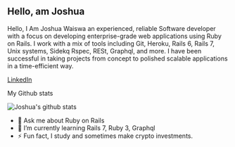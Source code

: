 ## Hello, am Joshua
<p>
Hello, I Am Joshua Waiswa an experienced, reliable Software developer with a focus on developing enterprise-grade web applications using Ruby on Rails. I work with a mix of tools including Git, Heroku, Rails 6, Rails 7, Unix systems, Sidekq Rspec, RESt, Graphql, and more.
I have been successful in taking projects from concept to polished scalable applications in a time-efficient way.
</p>
<p align="center">
  
   [LinkedIn](https://www.linkedin.com/in/joshua-waiswa-2a68509a)
   
</p

### My Github stats
![Joshua's github stats](https://github-readme-stats.vercel.app/api?username=jwaiswa7)

- 💬 Ask me about Ruby on Rails
- 🌱 I’m currently learning Rails 7, Ruby 3, Graphql 
- ⚡ Fun fact, I study and sometimes make crypto investments. 

<!--
**jwaiswa7/jwaiswa7** is a ✨ _special_ ✨ repository because its `README.md` (this file) appears on your GitHub profile.

Here are some ideas to get you started:

- 🔭 I’m currently working on ...
- 🌱 I’m currently learning ...
- 👯 I’m looking to collaborate on ...
- 🤔 I’m looking for help with ...
- 💬 Ask me about ...
- 📫 How to reach me: ...
- 😄 Pronouns: ...
- ⚡ Fun fact: ...
-->

